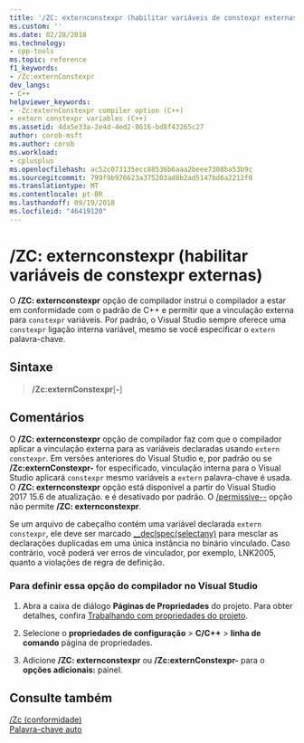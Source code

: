 ```yaml
---
title: '/ZC: externconstexpr (habilitar variáveis de constexpr externas) | Microsoft Docs'
ms.custom: ''
ms.date: 02/28/2018
ms.technology:
- cpp-tools
ms.topic: reference
f1_keywords:
- /Zc:externConstexpr
dev_langs:
- C++
helpviewer_keywords:
- -Zc:externConstexpr compiler option (C++)
- extern constexpr variables (C++)
ms.assetid: 4da5e33a-2e4d-4ed2-8616-bd8f43265c27
author: corob-msft
ms.author: corob
ms.workload:
- cplusplus
ms.openlocfilehash: ac52c073135ecc88536b6aaa2beee7308ba53b9c
ms.sourcegitcommit: 799f9b976623a375203ad8b2ad5147bd6a2212f0
ms.translationtype: MT
ms.contentlocale: pt-BR
ms.lasthandoff: 09/19/2018
ms.locfileid: "46419120"
---
```

# <a name="zcexternconstexpr-enable-extern-constexpr-variables"></a>/ZC: externconstexpr (habilitar variáveis de constexpr externas)

O **/ZC: externconstexpr** opção de compilador instrui o compilador a estar em conformidade com o padrão de C++ e permitir que a vinculação externa para `constexpr` variáveis. Por padrão, o Visual Studio sempre oferece uma `constexpr` ligação interna variável, mesmo se você especificar o `extern` palavra-chave.

## <a name="syntax"></a>Sintaxe

> **/Zc:externConstexpr**[**-**]

## <a name="remarks"></a>Comentários

O **/ZC: externconstexpr** opção de compilador faz com que o compilador aplicar a vinculação externa para as variáveis declaradas usando `extern constexpr`. Em versões anteriores do Visual Studio e, por padrão ou se **/Zc:externConstexpr-** for especificado, vinculação interna para o Visual Studio aplicará `constexpr` mesmo variáveis a `extern` palavra-chave é usada. O **/ZC: externconstexpr** opção está disponível a partir do Visual Studio 2017 15.6 de atualização. e é desativado por padrão. O [/permissive--](permissive-standards-conformance.md) opção não permite **/ZC: externconstexpr**.

Se um arquivo de cabeçalho contém uma variável declarada `extern constexpr`, ele deve ser marcado [__declspec(selectany)](../../cpp/selectany.md) para mesclar as declarações duplicadas em uma única instância no binário vinculado. Caso contrário, você poderá ver erros de vinculador, por exemplo, LNK2005, quanto a violações de regra de definição.

### <a name="to-set-this-compiler-option-in-visual-studio"></a>Para definir essa opção do compilador no Visual Studio

1. Abra a caixa de diálogo **Páginas de Propriedades** do projeto. Para obter detalhes, confira [Trabalhando com propriedades do projeto](../../ide/working-with-project-properties.md).

1. Selecione o **propriedades de configuração** > **C/C++** > **linha de comando** página de propriedades.

1. Adicione **/ZC: externconstexpr** ou **/Zc:externConstexpr-** para o **opções adicionais:** painel.

## <a name="see-also"></a>Consulte também

[/Zc (conformidade)](../../build/reference/zc-conformance.md)<br/>
[Palavra-chave auto](../../cpp/auto-keyword.md)